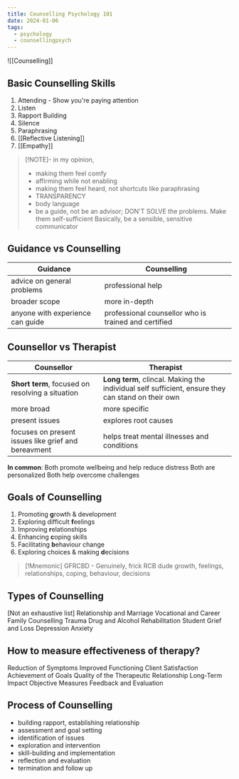 ```yaml
---
title: Counselling Psychology 101
date: 2024-01-06
tags:
  - psychology
  - counsellingpsych
---
```


![[Counselling]]



## Basic Counselling Skills 

1) Attending - Show you're paying attention
2) Listen
3) Rapport Building
4) Silence
5) Paraphrasing
6) [[Reflective Listening]]
7) [[Empathy]]

>[!NOTE]-
>in my opinion, 
>- making them feel comfy 
>- affirming while not enabling
>- making them feel heard, not shortcuts like paraphrasing
>- TRANSPARENCY 
>- body language 
>- be a guide, not be an advisor; DON'T SOLVE the problems. Make them self-sufficient 
>Basically, be a sensible, sensitive communicator 

## Guidance vs Counselling 

| Guidance                         | Counselling                                          |
| -------------------------------- | ---------------------------------------------------- |
| advice on general problems       | professional help                                    |
| broader scope                    | more in-depth                                        |
| anyone with experience can guide | professional counsellor who is trained and certified |

## Counsellor vs Therapist

| Counsellor                                          | Therapist                                                                                         |
| --------------------------------------------------- | ------------------------------------------------------------------------------------------------- |
| **Short term**, focused on resolving a situation    | **Long term**, clincal. Making the individual self sufficient, ensure they can stand on their own |
| more broad                                          | more specific                                                                                     |
| present issues                                      | explores root causes                                                                              |
| focuses on present issues like grief and bereavment | helps treat mental illnesses and conditions                                                       |

**In common**: 
Both promote wellbeing and help reduce distress
Both are personalized 
Both help overcome challenges
## Goals of Counselling 
1. Promoting **g**rowth & development
2. Exploring difficult **f**eelings
3. Improving **r**elationships
4. Enhancing **c**oping skills
5. Facilitating **b**ehaviour change
6. Exploring choices & making **d**ecisions

>[!Mnemonic] 
>GFRCBD - Genuinely, frick RCB dude
growth, feelings, relationships, coping, behaviour, decisions
 
 ## Types of Counselling 
 [Not an exhaustive list]
Relationship and Marriage
Vocational and Career
Family Counselling
Trauma
Drug and Alcohol
Rehabilitation 
Student
Grief and Loss
Depression 
Anxiety

## How to measure effectiveness of therapy?
Reduction of Symptoms
Improved Functioning
Client Satisfaction
Achievement of Goals
Quality of the Therapeutic Relationship
Long-Term Impact
Objective Measures
Feedback and Evaluation

## Process of Counselling 
- building rapport, establishing relationship
- assessment and goal setting
- identification of issues
- exploration and intervention
- skill-building and implementation
- reflection and evaluation
- termination and follow up 

[^1]: note: personally hate this so much. Is so artificial.
